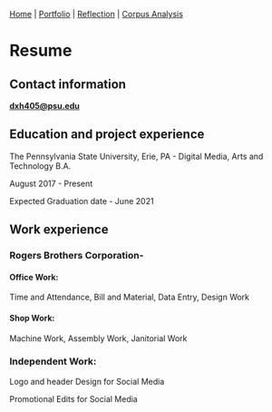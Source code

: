 [Home](index.md) | [Portfolio](portfolio.md) | [Reflection](reflection.md) | [Corpus Analysis](Corpus.md)


# Resume

## Contact information

**dxh405@psu.edu**

## Education and project experience

The Pennsylvania State University, Erie, PA - Digital Media, Arts and Technology B.A.

August 2017 - Present

Expected Graduation date - June 2021

## Work experience

### Rogers Brothers Corporation-

#### Office Work:

Time and Attendance, Bill and Material, Data Entry, Design Work

#### Shop Work:

Machine Work, Assembly Work, Janitorial Work

### Independent Work:

Logo and header Design for Social Media

Promotional Edits for Social Media

